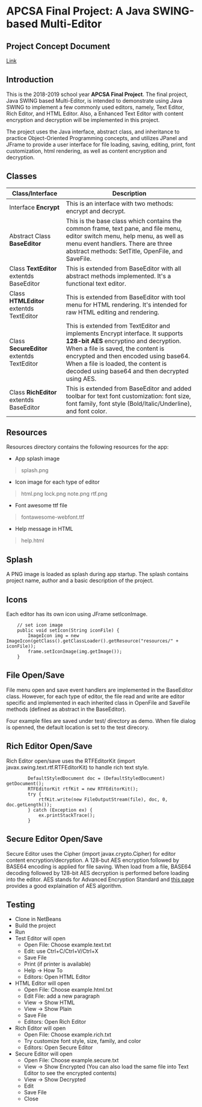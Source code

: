 # APCSA Final Project: A Java SWING-based Multi-Editor 

## Project Concept Document

[Link](https://docs.google.com/document/d/1K4kCTjnqTND0TbxBPEzNEEcZodzrgDc_SKsVpyzpQjc/edit)

## Introduction

This is the 2018-2019 school year **APCSA Final Project**. The final project, Java SWING based Multi-Editor, is intended to demonstrate using Java SWING to implement a few commonly used editors, namely, Text Editor, Rich Editor, and HTML Editor. Also, a Enhanced Text Editor with content encryption and decryption will be implemented in this project.

The project uses the Java interface, abstract class, and inheritance to practice Object-Oriented Programming concepts, and utilizes JPanel and JFrame to provide a user interface for file loading, saving, editing, print, font customization, html rendering, as well as content encryption and decryption.

## Classes

Class/Interface | Description
------------ | -------------
Interface **Encrypt** | This is an interface with two methods: encrypt and decrypt.
Abstract Class **BaseEditor** | This is the base class which contains the common frame, text pane, and file menu, editor switch menu, help menu, as well as menu event handlers. There are three abstract methods: SetTitle, OpenFile, and SaveFile.
Class **TextEditor** extentds BaseEditor | This is extended from BaseEditor with all abstract methods implemented. It's a functional text editor.
Class **HTMLEditor** extentds TextEditor | This is extended from BaseEditor with tool menu for HTML rendering. It's intended for raw HTML editing and rendering.
Class **SecureEditor** extentds TextEditor | This is extended from TextEditor and implements Encrypt interface. It supports **128-bit AES** encryptino and decryption. When a file is saved, the content is encrypted and then encoded using base64. When a file is loaded, the content is decoded using base64 and then decrypted using AES.
Class **RichEditor** extentds BaseEditor | This is extended from BaseEditor and added toolbar for text font customization: font size, font family, font style (Bold/Italic/Underline), and font color.

## Resources

Resources directory contains the following resources for the app:

* App splash image
> splash.png
* Icon image for each type of editor
> html.png
> lock.png
> note.png
> rtf.png
* Font awesome ttf file
> fontawesome-webfont.ttf
* Help message in HTML
> help.html
## Splash

A PNG image is loaded as splash during app startup. The splash contains project name, author and a basic description of the project.

## Icons

Each editor has its own icon using JFrame setIconImage.
```
    // set icon image
    public void setIcon(String iconFile) {
        ImageIcon img = new ImageIcon(getClass().getClassLoader().getResource("resources/" + iconFile));
        frame.setIconImage(img.getImage());
    }
```

## File Open/Save

File menu open and save event handlers are implemented in the BaseEditor class. However, for each type of editor, the file read and write are editor specific and implemented in each inherited class in OpenFile and SaveFile methods (defined as abstract in the BaseEditor).

Four example files are saved under test/ directory as demo. When file dialog is openned, the default location is set to the test direcory.

## Rich Editor Open/Save

Rich Editor open/save uses the RTFEditorKit (import javax.swing.text.rtf.RTFEditorKit) to handle rich text style.
```
        DefaultStyledDocument doc = (DefaultStyledDocument) getDocument();
        RTFEditorKit rtfKit = new RTFEditorKit();
        try {
            rtfKit.write(new FileOutputStream(file), doc, 0, doc.getLength());
        } catch (Exception ex) {
            ex.printStackTrace();
        }
```

## Secure Editor Open/Save

Secure Editor uses the Cipher (import javax.crypto.Cipher) for editor content encryption/decryption. A 128-but AES encryption followed by BASE64 encoding is applied for file saving. When load from a file, BASE64 decoding followed by 128-bit AES decryption is performed before loading into the editor. AES stands for Advanced Encryption Standard and [this page](https://www.comparitech.com/blog/information-security/what-is-aes-encryption/) provides a good explaination of AES algorithm.

## Testing

* Clone in NetBeans
* Build the project
* Run
* Test Editor will open
  * Open File: Choose example.text.txt
  * Edit: use Ctrl+C/Ctrl+V/Ctrl+X
  * Save File
  * Print (if printer is available)
  * Help -> How To
  * Editors: Open HTML Editor
* HTML Editor will open
  * Open File: Choose example.html.txt
  * Edit File: add a new paragraph
  * View -> Show HTML
  * View -> Show Plain
  * Save File
  * Editors: Open Rich Editor
* Rich Editor will open
  * Open File: Choose example.rich.txt
  * Try customize font style, size, family, and color
  * Editors: Open Secure Editor
* Secure Editor will open
  * Open File: Choose example.secure.txt
  * View -> Show Encrypted (You can also load the same file into Text Editor to see the encrypted contents)
  * View -> Show Decrypted
  * Edit
  * Save File
  * Close
